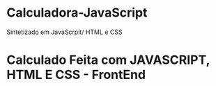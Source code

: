 # Calculadora-JavaScript
Sintetizado em JavaScrpit/ HTML e CSS

<h1>Calculado Feita  com JAVASCRIPT, HTML E CSS - FrontEnd</h1>
